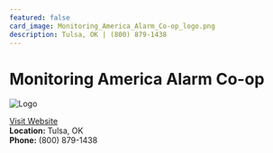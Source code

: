 ```yaml
---
featured: false
card_image: Monitoring_America_Alarm_Co-op_logo.png
description: Tulsa, OK | (800) 879-1438
---
```


# Monitoring America Alarm Co-op
<img src="Monitoring_America_Alarm_Co-op_logo.png" alt="Logo" style="max-width: 200px; height: auto;">

<a href="https://www.monitoringamerica.com">Visit Website</a>  
**Location:** Tulsa, OK  
**Phone:** (800) 879-1438
